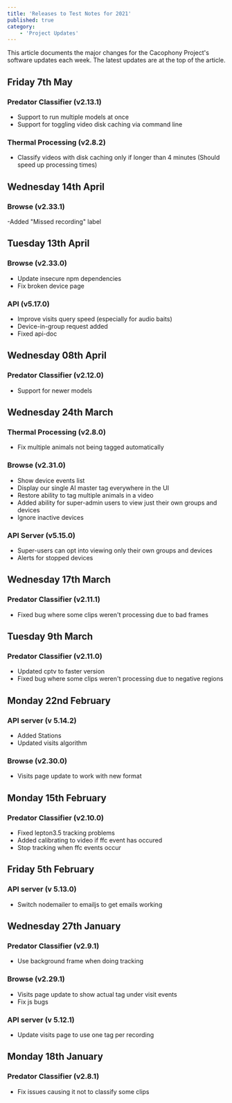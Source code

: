 ```yaml
---
title: 'Releases to Test Notes for 2021'
published: true
category:
    - 'Project Updates'
---
```


This article documents the major changes for the Cacophony Project's
software updates each week. The latest updates are at the top of the
article.
## Friday 7th May
### Predator Classifier (v2.13.1)
- Support to run multiple models at once
- Support for toggling video disk caching via command line


### Thermal Processing (v2.8.2)
- Classify videos with disk caching only if longer than 4 minutes (Should speed up processing times)

## Wednesday 14th April
### Browse (v2.33.1)
-Added "Missed recording" label

## Tuesday 13th April
### Browse (v2.33.0)
- Update insecure npm dependencies
- Fix broken device page

### API (v5.17.0)
- Improve visits query speed (especially for audio baits)
- Device-in-group request added
- Fixed api-doc

## Wednesday 08th April
### Predator Classifier (v2.12.0)
- Support for newer models


## Wednesday 24th March
### Thermal Processing (v2.8.0)
- Fix multiple animals not being tagged automatically


### Browse (v2.31.0)
- Show device events list
- Display our single AI master tag everywhere in the UI
- Restore ability to tag multiple animals in a video
- Added ability for super-admin users to view just their own groups and devices
- Ignore inactive devices

### API Server (v5.15.0)
- Super-users can opt into viewing only their own groups and devices
- Alerts for stopped devices

## Wednesday 17th March
### Predator Classifier (v2.11.1)
- Fixed bug where some clips weren't processing due to bad frames

## Tuesday 9th March
### Predator Classifier (v2.11.0)
- Updated cptv to faster version
- Fixed bug where some clips weren't processing due to negative regions


## Monday 22nd February
### API server (v 5.14.2)
- Added Stations
- Updated visits algorithm

### Browse (v2.30.0)
- Visits page update to work with new format

## Monday 15th February

### Predator Classifier (v2.10.0)
- Fixed lepton3.5 tracking problems
- Added calibrating to video if ffc event has occured
- Stop tracking when ffc events occur

## Friday 5th February

### API server (v 5.13.0)
- Switch nodemailer to emailjs to get emails working

## Wednesday 27th January
### Predator Classifier (v2.9.1)
- Use background frame when doing tracking


### Browse (v2.29.1)
- Visits page update to show actual tag under visit events
- Fix js bugs

### API server (v 5.12.1)
- Update visits page to use one tag per recording

## Monday 18th January
### Predator Classifier (v2.8.1)
- Fix issues causing it not to classify some clips
